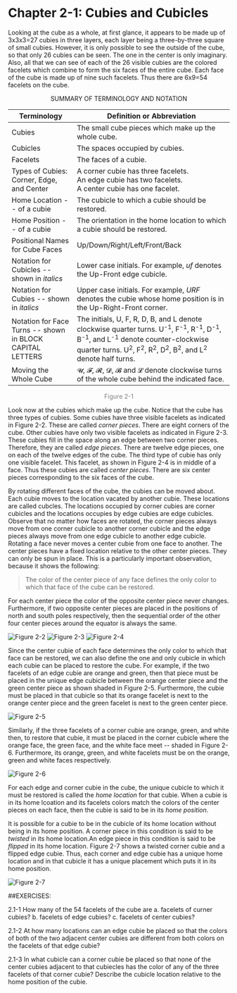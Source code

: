# Chapter 2-1: Cubies and Cubicles

Looking at the cube as a whole, at first glance, it appears to be made up of 3x3x3=27 cubies in three layers, each layer being a three-by-three square of small cubies. However, it is only possible to see the outside of the cube, so that only 26 cubies can be seen. The one in the center is only imaginary. Also, all that we can see of each of the 26 visible cubies are the colored facelets which combine to form the six faces of the entire cube. Each face of the cube is made up of nine such facelets. Thus there are 6x9=54 facelets on the cube.

<center>SUMMARY OF TERMINOLOGY AND NOTATION</center>

Terminology | Definition or Abbreviation
------------|---------------------------
Cubies | The small cube pieces which make up the whole cube.
Cubicles | The spaces occupied by cubies.
Facelets | The faces of a cubie.
Types of Cubies:<br> Corner, Edge, and Center | A corner cubie has three facelets.<br> An edge cubie has two facelets.<br> A center cubie has one facelet.
Home Location -- of a cubie | The cubicle to which a cubie should be restored.
Home Position -- of a cubie | The orientation in the home location to which a cubie should be restored.
Positional Names for Cube Faces | Up/Down/Right/Left/Front/Back
Notation for Cubicles -- shown in *italics* | Lower case initials. For example, *uf* denotes the Up-Front edge cubicle.
Notation for Cubies -- shown in *italics* | Upper case initials. For example, *URF* denotes the cubie whose home position is in the Up-Right-Front corner.
Notation for Face Turns -- shown in BLOCK CAPITAL LETTERS | The initials, U, F, R, D, B, and L denote clockwise quarter turns. U<sup>-1</sup>, F<sup>-1</sup>, R<sup>-1</sup>, D<sup>-1</sup>, B<sup>-1</sup>, and L<sup>-1</sup> denote counter-clockwise quarter turns. U<sup>2</sup>, F<sup>2</sup>, R<sup>2</sup>, D<sup>2</sup>, B<sup>2</sup>, and L<sup>2</sup> denote half turns.
Moving the Whole Cube | 𝓤, 𝓕, 𝓡, 𝓓, 𝓑 and 𝓛 denote clockwise turns of the whole cube behind the indicated face.
<center><font color="gray">Figure 2-1</font></center>

Look now at the cubies which make up the cube. Notice that the cube has three types of cubies. Some cubies have three visible facelets as indicated in Figure 2-2. These are called *corner pieces*. There are eight corners of the cube. Other cubies have only two visible facelets as indicated in Figure 2-3. These cubies fill in the space along an edge between two corner pieces. Therefore, they are called *edge pieces*. There are twelve edge pieces, one on each of the twelve edges of the cube. The third type of cubie has only one visible facelet. This facelet, as shown in Figure 2-4 is in middle of a face. Thus these cubies are called *center pieces*. There are six center pieces corresponding to the six faces of the cube.

By rotating different faces of the cube, the cubies can be moved about. Each cubie moves to the location vacated by another cubie. These locations are called cubcles. The locations occupied by corner cubies are corner cubicles and the locations occupies by edge cubies are edge cubicles. Observe that no matter how faces are rotated, the corner pieces always move from one corner cubicle to another corner cubicle and the edge pieces always move from one edge cubicle to another edge cubicle. Rotating a face never moves a center cubie from one face to another. The center pieces have a fixed location relative to the other center pieces. They can only be spun in place. This is a particularly important observation, because it shows the following:

> The color of the center piece of any face defines the only color to which that face of the cube can be restored.

For each center piece the color of the opposite center piece never changes. Furthermore, if two opposite center pieces are placed in the positions of north and south poles respectively, then the sequential order of the other four center pieces around the equator is always the same.

![Figure 2-2](.)
![Figure 2-3](.)
![Figure 2-4](.)

Since the center cubie of each face determines the only color to which that face can be restored, we can also define the one and only cubicle in which each cubie can be placed to restore the cube. For example, if the two facelets of an edge cubie are orange and green, then that piece must be placed in the unique edge cubicle between the orange center piece and the green center piece as shown shaded in Figure 2-5. Furthermore, the cubie must be placed in that cubicle so that its orange facelet is next to the orange center piece and the green facelet is next to the green center piece.

![Figure 2-5](.)

Similarly, if the three facelets of a corner cubie are orange, green, and white then, to restore that cubie, it must be placed in the corner cubicle where the orange face, the green face, and the white face meet -- shaded in Figure 2-6. Furthermore, its orange, green, and white facelets must be on the orange, green and white faces respectively.

![Figure 2-6](.)

For each edge and corner cubie in the cube, the unique cubicle to which it must be restored is called the *home location* for that cubie. When a cubie is in its home lcoation and its facelets colors match the colors of the center pieces on each face, then the cubie is said to be in its *home position*.

It is possible for a cubie to be in the cubicle of its home location without being in its home position. A corner piece in this condition is said to be *twisted* in its home location.An edge piece in this condition is said to be *flipped* in its home location. Figure 2-7 shows a twisted corner cubie and a flipped edge cubie. Thus, each corner and edge cubie has a unique home location and in that cubicle it has a unique placement which puts it in its home position.

![Figure 2-7](.)

##EXERCISES:

2.1-1 How many of the 54 facelets of the cube are
  a. facelets of curner cubies?
  b. facelets of edge cubies?
  c. facelets of center cubies?

2.1-2 At how many locations can an edge cubie be placed so that the colors of both of the two adjacent center cubies are different from both colors on the facelets of that edge cubie?

2.1-3 In what cubicle can a corner cubie be placed so that none of the center cubies adjacent to that cubiecles has the color of any of the three facelets of that corner cubie? Describe the cubicle location relative to the home position of the cubie.

